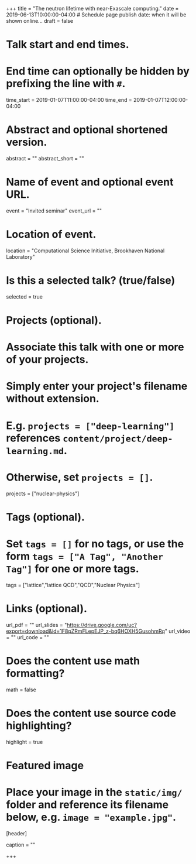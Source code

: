 +++
title = "The neutron lifetime with near-Exascale computing."
date = 2019-06-13T10:00:00-04:00  # Schedule page publish date: when it will be shown online...
draft = false

# Talk start and end times.
#   End time can optionally be hidden by prefixing the line with `#`.
time_start = 2019-01-07T11:00:00-04:00
time_end = 2019-01-07T12:00:00-04:00

# Abstract and optional shortened version.
abstract = ""
abstract_short = ""

# Name of event and optional event URL.
event = "Invited seminar"
event_url = ""

# Location of event.
location = "Computational Science Initiative, Brookhaven National Laboratory"

# Is this a selected talk? (true/false)
selected = true

# Projects (optional).
#   Associate this talk with one or more of your projects.
#   Simply enter your project's filename without extension.
#   E.g. `projects = ["deep-learning"]` references `content/project/deep-learning.md`.
#   Otherwise, set `projects = []`.
projects = ["nuclear-physics"]

# Tags (optional).
#   Set `tags = []` for no tags, or use the form `tags = ["A Tag", "Another Tag"]` for one or more tags.
tags = ["lattice","lattice QCD","QCD","Nuclear Physics"]

# Links (optional).
url_pdf = ""
url_slides = "https://drive.google.com/uc?export=download&id=1F8pZRmFLepEJP_z-bq6HOXH5GusohmRq"
url_video = ""
url_code = ""

# Does the content use math formatting?
math = false

# Does the content use source code highlighting?
highlight = true

# Featured image
# Place your image in the `static/img/` folder and reference its filename below, e.g. `image = "example.jpg"`.
[header]

caption = ""

+++

